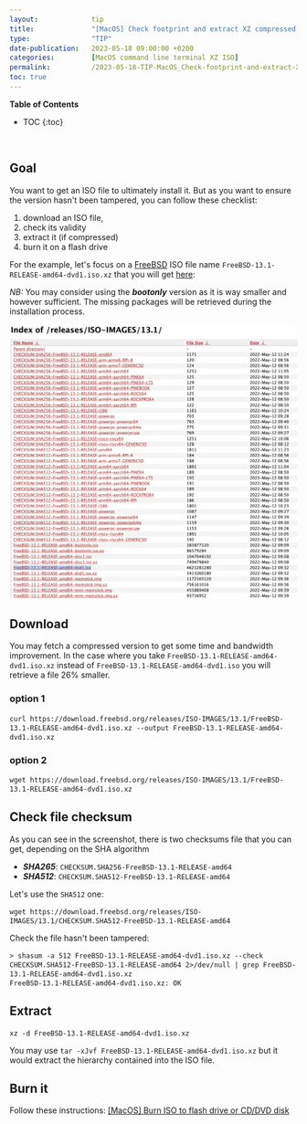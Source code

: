 ```yaml
---
layout:             tip
title:              "[MacOS] Check footprint and extract XZ compressed ISO file"
type:               "TIP"
date-publication:   2023-05-18 09:00:00 +0200
categories:         [MacOS command line terminal XZ ISO]
permalink:          /2023-05-18-TIP-MacOS_Check-footprint-and-extract-XZ-compressed-ISO-file/
toc: true
---
```


**Table of Contents**
* TOC
{:toc}

<BR>

## Goal

You want to get an ISO file to ultimately install it. But as you want to ensure the version hasn't been tampered, you can follow these checklist:

1. download an ISO file,
2. check its validity
3. extract it (if compressed)
4. burn it on a flash drive

For the example, let's focus on a [FreeBSD](https://www.freebsd.org/) ISO file name `FreeBSD-13.1-RELEASE-amd64-dvd1.iso.xz` that you will get [here](https://download.freebsd.org/releases/ISO-IMAGES/13.1/):

*NB:* You may consider using the ***bootonly*** version as it is way smaller and however sufficient. The missing packages will be retrieved during the installation process.

![screenshot 1][screenshot 1]

## Download

You may fetch a compressed version to get some time and bandwidth improvement. In the case where you take `FreeBSD-13.1-RELEASE-amd64-dvd1.iso.xz` instead of `FreeBSD-13.1-RELEASE-amd64-dvd1.iso` you will retrieve a file 26% smaller.

### option 1
```shell
curl https://download.freebsd.org/releases/ISO-IMAGES/13.1/FreeBSD-13.1-RELEASE-amd64-dvd1.iso.xz --output FreeBSD-13.1-RELEASE-amd64-dvd1.iso.xz
```

### option 2
```shell
wget https://download.freebsd.org/releases/ISO-IMAGES/13.1/FreeBSD-13.1-RELEASE-amd64-dvd1.iso.xz
```

## Check file checksum
As you can see in the screenshot, there is two checksums file that you can get, depending on the SHA algorithm 
 - ***SHA265***: `CHECKSUM.SHA256-FreeBSD-13.1-RELEASE-amd64`
 - ***SHA512***: `CHECKSUM.SHA512-FreeBSD-13.1-RELEASE-amd64`

Let's use the `SHA512` one:

```shell
wget https://download.freebsd.org/releases/ISO-IMAGES/13.1/CHECKSUM.SHA512-FreeBSD-13.1-RELEASE-amd64
```

Check the file hasn't been tampered:

```shell
> shasum -a 512 FreeBSD-13.1-RELEASE-amd64-dvd1.iso.xz --check CHECKSUM.SHA512-FreeBSD-13.1-RELEASE-amd64 2>/dev/null | grep FreeBSD-13.1-RELEASE-amd64-dvd1.iso.xz
FreeBSD-13.1-RELEASE-amd64-dvd1.iso.xz: OK
```

## Extract

```shell
xz -d FreeBSD-13.1-RELEASE-amd64-dvd1.iso.xz
```

You may use `tar -xJvf FreeBSD-13.1-RELEASE-amd64-dvd1.iso.xz` but it would extract the hierarchy contained into the ISO file.

## Burn it

Follow these instructions: [[MacOS] Burn ISO to flash drive or CD/DVD disk](/2023-05-14-TIP_MacOS-Burn-ISO-to-flash-drive-or-cd-dvd-disk)



[screenshot 1]: /assets/2023-05-18-TIP-MacOS_Check-footprint-and-extract-XZ-compressed-ISO-file/download.freebsd.org-releases-ISO-IMAGES-13.1.png
